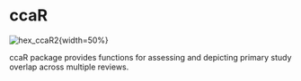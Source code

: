 # ccaR
![hex_ccaR2](https://user-images.githubusercontent.com/43422937/155933906-a15d2cf1-08c6-46e9-bb75-e19b69a229ea.png){width=50%}

ccaR package provides functions for assessing and depicting primary study overlap across multiple reviews.
